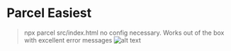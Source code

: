 # Parcel Easiest

> npx parcel src/index.html
no config necessary. Works out of the box with excellent error messages
![alt text](https://github.com/dougc333/meetup/blob/[branch]/image.jpg?raw=true)